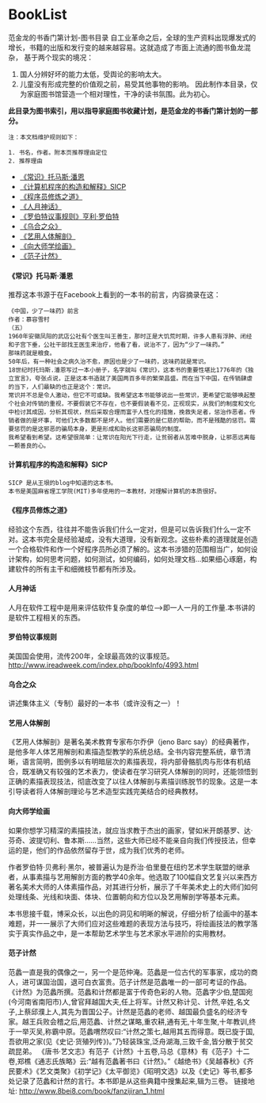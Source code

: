 # BookList
范金龙的书香门第计划-图书目录
自工业革命之后，全球的生产资料出现爆发式的增长，书籍的出版和发行变的越来越容易。这就造成了市面上流通的图书鱼龙混杂，
基于两个现实的境况：
1. 国人分辨好坏的能力太低，受舆论的影响太大。
2. 儿童没有形成完整的价值观之前，易受其他事物的影响。
因此制作本目录，仅为家庭图书馆营造一个相对理性，干净的读书氛围。此为初心。

**此目录为图书索引，用以指导家庭图书收藏计划，是范金龙的书香门第计划的一部分。**

`注：本文档维护规则如下：`
```
1. 书名，作者。附本页推荐理由定位
2. 推荐理由
```
- [《常识》托马斯·潘恩](#《常识》托马斯·潘恩)
- [《计算机程序的构造和解释》SICP](#计算机程序的构造和解释》SICP)
- [《程序员修炼之道》](#注)
- [《人月神话》](#人月神话)
- [《罗伯特议事规则》亨利·罗伯特](#罗伯特议事规则)
- [《乌合之众》](#乌合之众) 
- [《艺用人体解剖》](#艺用人体解剖) 
- [《向大师学绘画》](#向大师学绘画)
- [《范子计然》](#范子计然)

#### 《常识》托马斯·潘恩
推荐这本书源于在Facebook上看到的一本书的前言，内容摘录在这：
```
《中国，少了一味药》前言
作者：慕容雪村 
（五）
1960年安徽凤阳的武店公社有个医生叫王善生，那时正是大饥荒时期，许多人患有浮肿、闭经和子宫下垂，公社干部找王医生来治疗，他看了看，说治不了，因为“少了一味药。”
那味药就是粮食。
50年后，有一种社会之病久治不愈，原因也是少了一味药，这味药就是常识。
18世纪时托玛斯.潘恩写过一本小册子，名字就叫《常识》，这本书的重要性堪比1776年的《独立宣言》，夸张点说，正是这本书造就了美国两百多年的繁荣昌盛。而在当下中国，在传销肆虐的当下，人们最缺的也正是这个：常识。
常识并不总是令人激动，但它不可或缺。我希望这本书能够说出一些常识，更希望它能够唤起整个社会对传销的重视，不要假装它不存在，也不要假装看不见，正视现实，从我们的制度和文化中检讨其成因，分析其现状，然后采取合理而富于人性化的措施，挽救失足者，惩治作恶者。传销者做的是坏事，可他们大多数都不是坏人。他们需要的是仁慈的帮助，而不是残酷的惩罚。需要惩罚的是这邪恶的骗局本身，更是形成和助长这邪恶骗局的制度。
我希望看到希望。这希望很简单：让常识在阳光下行走，让贫弱者从苦难中脱身，让邪恶远离每一颗善良的心。
```
#### 计算机程序的构造和解释》SICP
```
SICP 是从王垠的blog中知道的这本书。
本书是美国麻省理工学院(MIT)多年使用的一本教材，对理解计算机的本质很好。
```
#### 《程序员修炼之道》
经验这个东西，往往并不能告诉我们什么一定对，但是可以告诉我们什么一定不对。这本书完全是经验凝成，没有大道理，没有新观念。这些朴素的道理就是创造一个合格软件和作一个好程序员所必须了解的。这本书涉猎的范围相当广，如何设计架构，如何思考问题，如何测试，如何编码，如何处理文档...如果细心琢磨，构建软件的所有主干和细微枝节都有所涉及。

#### 人月神话
人月在软件工程中是用来评估软件复杂度的单位——>即一人一月的工作量.本书讲的是软件工程相关的东西。

#### 罗伯特议事规则
美国国会使用，流传200年，全球最高效的议事规范。http://www.ireadweek.com/index.php/bookInfo/4993.html

#### 乌合之众
讲述集体主义（专制）最好的一本书（或许没有之一）！

#### 艺用人体解剖
《艺用人体解剖》是著名美术教育专家布尔乔伊（jeno Barc say）的经典著作，是他多年人体艺用解剖和素描造型教学的系统总结。全书内容完整系统，章节清晰，语言简明，图例多以有明暗层次的素描表现，将内部骨骼肌肉与形体有机结合，既准确又有较强的艺术表力，使读者在学习研究人体解剖的同时，还能领悟到正确的素描表现技法，彻底改变了以往人体解剖与素描训练脱节的现象。这是一本引导读者将人体解剖理论与艺术造型实践完美结合的经典教材。

#### 向大师学绘画
如果你想学习精深的素描技法，就应当求教于杰出的画家，譬如米开朗基罗、达·芬奇、波提切利、鲁本斯……当然，这些大师已经不能亲自向我们传授技法，但幸运的是，他们的作品依然留存于世，成为我们优秀的老师。

作者罗伯特·贝弗利·黑尔，被普遍认为是乔治·伯里曼在纽约艺术学生联盟的继承者，从事素描与艺用解剖方面的教学40余年。他选取了100幅自文艺复兴以来西方著名美术大师的人体素描作品，对其进行分析，展示了千年美术史上的大师们如何处理线条、光线和块面、体块、位置朝向和方位以及艺用解剖学等基本元素。

本书思接千载，博采众长，以出色的洞见和明晰的解说，仔细分析了绘画中的基本难题，并一一展示了大师们应对这些难题的表现方法与技巧，将绘画技法的教学落实于真实作品之中，是一本帮助艺术学生与艺术家水平进阶的实用教材。

#### 范子计然
范蠡一直是我的偶像之一，另一个是范仲淹。范蠡是一位古代的军事家，成功的商人，进可谋国治国，退可白衣富贵。范子计然是范蠡唯一的一部可考证的作品。
《计然》为范蠡所撰。范蠡和计然都是富于传奇色彩的人物。范蠡字少伯,楚国宛(今河南省南阳市)人,曾官拜越国大夫,任上将军。计然又称计见、计然,辛姓,名文子,上蔡邱濮上人,其先为晋国公子。计然是范蠡的老师、越国最负盛名的经济专家。越王兵败会稽之后,用范蠡、计然之谋略,重农耕,通有无,十年生聚,十年教训,终于一举灭吴,称霸中原。范蠡喟然叹曰:“计然之策七,越用其五而得意。既已旋于国,吾欲用之家(见《史记·货殖列传》)。”乃轻装珠宝,泛舟湖海,三致千金,皆分散于贫交疏昆弟。
《唐书·艺文志》有范子《计然》十五卷,马总《意林》有《范子》十二卷,郑樵《通志氏族略》云:“越有范蠡著书曰《计然》。”《越绝书》《吴越春秋》《齐民要术》《艺文类聚》《初学记》《太平御览》《昭明文选》以及《史记》等书,都多处记录了范蠡和计然的言行。本书即是从这些典籍中搜集起来,辑为三卷。
链接地址: http://www.8bei8.com/book/fanzijiran_1.html

